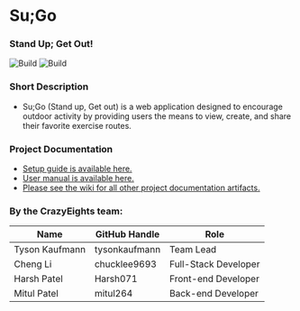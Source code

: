 # Su;Go
### Stand Up; Get Out!

![Build](https://github.com/tysonkaufmann/su-go/actions/workflows/node.js.yml/badge.svg) ![Build](https://github.com/tysonkaufmann/su-go/actions/workflows/lint.yml/badge.svg)

### Short Description
- Su;Go (Stand up, Get out) is a web application designed to encourage outdoor activity by providing users the means to view, create, and share their favorite exercise routes.

### Project Documentation
- [Setup guide is available here.](https://github.com/tysonkaufmann/su-go/wiki/Setup-Guide)
- [User manual is available here.](https://github.com/tysonkaufmann/su-go/wiki/User-Manual)
- [Please see the wiki for all other project documentation artifacts.](https://github.com/tysonkaufmann/su-go/wiki)


### By the CrazyEights team:
| Name | GitHub Handle | Role
| --- | --- | --- |
| Tyson Kaufmann | tysonkaufmann | Team Lead
| Cheng Li | chucklee9693 | Full-Stack Developer
| Harsh Patel | Harsh071 | Front-end Developer
| Mitul Patel | mitul264 | Back-end Developer
